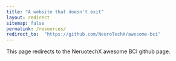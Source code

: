 ```yaml
---
title: "A website that doesn't exit"
layout: redirect
sitemap: false
permalink: /resources/
redirect_to:  "https://github.com/NeuroTechX/awesome-bci"
---
```

This page redirects to the NeruotechX awesome BCI github page.
